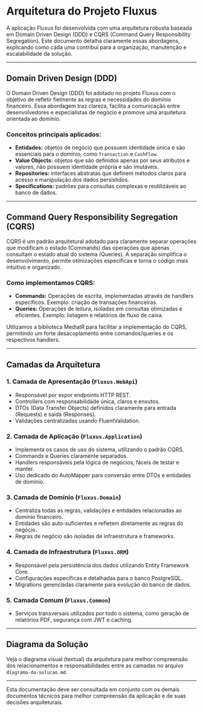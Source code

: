 # Arquitetura do Projeto Fluxus

A aplicação Fluxus foi desenvolvida com uma arquitetura robusta baseada em Domain Driven Design (DDD) e CQRS (Command Query Responsibility Segregation). Este documento detalha claramente essas abordagens, explicando como cada uma contribui para a organização, manutenção e escalabilidade da solução.

---

## Domain Driven Design (DDD)

O Domain Driven Design (DDD) foi adotado no projeto Fluxus com o objetivo de refletir fielmente as regras e necessidades do domínio financeiro. Essa abordagem traz clareza, facilita a comunicação entre desenvolvedores e especialistas de negócio e promove uma arquitetura orientada ao domínio.

### Conceitos principais aplicados:

- **Entidades:** objetos de negócio que possuem identidade única e são essenciais para o domínio, como `Transaction` e `CashFlow`.
- **Value Objects:** objetos que são definidos apenas por seus atributos e valores, não possuem identidade própria e são imutáveis.
- **Repositories:** interfaces abstratas que definem métodos claros para acesso e manipulação dos dados persistidos.
- **Specifications:** padrões para consultas complexas e reutilizáveis ao banco de dados.

---

## Command Query Responsibility Segregation (CQRS)

CQRS é um padrão arquitetural adotado para claramente separar operações que modificam o estado (Commands) das operações que apenas consultam o estado atual do sistema (Queries). A separação simplifica o desenvolvimento, permite otimizações específicas e torna o código mais intuitivo e organizado.

### Como implementamos CQRS:

- **Commands:** Operações de escrita, implementadas através de handlers específicos. Exemplo: criação de transações financeiras.
- **Queries:** Operações de leitura, isoladas em consultas otimizadas e eficientes. Exemplo: listagem e relatórios de fluxo de caixa.

Utilizamos a biblioteca MediatR para facilitar a implementação do CQRS, permitindo um forte desacoplamento entre comandos/queries e os respectivos handlers.

---

## Camadas da Arquitetura

### 1. Camada de Apresentação (`Fluxus.WebApi`)

- Responsável por expor endpoints HTTP REST.
- Controllers com responsabilidade única, claros e enxutos.
- DTOs (Data Transfer Objects) definidos claramente para entrada (Requests) e saída (Responses).
- Validações centralizadas usando FluentValidation.

### 2. Camada de Aplicação (`Fluxus.Application`)

- Implementa os casos de uso do sistema, utilizando o padrão CQRS.
- Commands e Queries claramente separados.
- Handlers responsáveis pela lógica de negócios, fáceis de testar e manter.
- Uso dedicado do AutoMapper para conversão entre DTOs e entidades de domínio.

### 3. Camada de Domínio (`Fluxus.Domain`)

- Centraliza todas as regras, validações e entidades relacionadas ao domínio financeiro.
- Entidades são auto-suficientes e refletem diretamente as regras do negócio.
- Regras de negócio são isoladas de infraestrutura e frameworks.

### 4. Camada de Infraestrutura (`Fluxus.ORM`)

- Responsável pela persistência dos dados utilizando Entity Framework Core.
- Configurações específicas e detalhadas para o banco PostgreSQL.
- Migrations gerenciadas claramente para evolução do banco de dados.

### 5. Camada Comum (`Fluxus.Common`)

- Serviços transversais utilizados por todo o sistema, como geração de relatórios PDF, segurança com JWT e caching.

---

## Diagrama da Solução

Veja o diagrama visual (textual) da arquitetura para melhor compreensão dos relacionamentos e responsabilidades entre as camadas no arquivo `diagrama-da-solucao.md`.

---

Esta documentação deve ser consultada em conjunto com os demais documentos técnicos para melhor compreensão da aplicação e de suas decisões arquiteturais.
